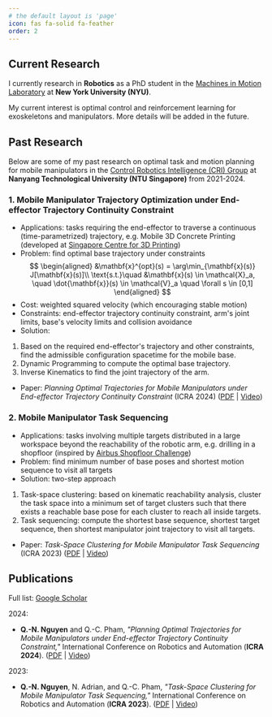 ```yaml
---
# the default layout is 'page'
icon: fas fa-solid fa-feather
order: 2
---
```


## Current Research
I currently research in **Robotics** as a PhD student in the 
[Machines in Motion Laboratory](https://www.machinesinmotion.org/) 
at **New York University (NYU)**.

My current interest is optimal control and reinforcement learning 
for exoskeletons and manipulators. 
More details will be added in the future.

## Past Research
Below are some of my past research on optimal task and motion planning for mobile manipulators 
in the [Control Robotics Intelligence (CRI) Group](https://personal.ntu.edu.sg/cuong/) 
at **Nanyang Technological University (NTU Singapore)** from 2021-2024.


### 1. Mobile Manipulator Trajectory Optimization under End-effector Trajectory Continuity Constraint
* Applications: tasks requiring the end-effector to traverse a continuous 
(time-parametrized) trajectory, e.g. Mobile 3D Concrete Printing (developed at 
[Singapore Centre for 3D Printing](https://www.ntu.edu.sg/sc3dp))
* Problem: find optimal base trajectory under constraints
$$
\begin{aligned}
&\mathbf{x}^{opt}(s) = \arg\min_{\mathbf{x}(s)} J[\mathbf{x}(s)]\\
\text{s.t.}\quad
&\mathbf{x}(s) \in \mathcal{X}_a, \quad 
\dot{\mathbf{x}}(s) \in \mathcal{V}_a \quad
\forall s \in [0,1]
\end{aligned}
$$
* Cost: weighted squared velocity (which encouraging stable motion)
* Constraints: end-effector trajectory continuity constraint, arm's joint limits, 
base's velocity limits and collision avoidance
* Solution:
1. Based on the required end-effector's trajectory and other constraints, 
find the admissible configuration spacetime for the mobile base.
2. Dynamic Programming to compute the optimal base trajectory.
3. Inverse Kinematics to find the joint trajectory of the arm.
* Paper: _Planning Optimal Trajectories for Mobile Manipulators under End-effector 
Trajectory Continuity Constraint_ (ICRA 2024) 
([PDF](https://doi.org/10.1109/ICRA57147.2024.10611630) | [Video](https://youtu.be/yyBv3xGClnk))


### 2. Mobile Manipulator Task Sequencing
* Applications: tasks involving multiple targets distributed in a large workspace 
beyond the reachability of the robotic arm, e.g. drilling in a shopfloor (inspired by 
[Airbus Shopfloor Challenge](https://robohub.org/tag/airbus-shopfloor-challenge/))
* Problem: find minimum number of base poses and shortest motion sequence to visit all targets
* Solution: two-step approach
1. Task-space clustering: based on kinematic reachability analysis,
cluster the task space into a minimum set of target clusters such that 
there exists a reachable base pose for each cluster to reach all inside targets.
2. Task sequencing: compute the shortest base sequence, shortest target sequence, 
then shortest manipulator joint trajectory to visit all targets.
* Paper: _Task-Space Clustering for Mobile Manipulator Task Sequencing_ (ICRA 2023) 
([PDF](https://doi.org/10.1109/ICRA48891.2023.10161293) | [Video](https://youtu.be/Vopupf81hYo))


## Publications
Full list: [Google Scholar](https://scholar.google.com/citations?user=6V-YHEkAAAAJ&hl=en)

2024:
* **Q.-N. Nguyen** and Q.-C. Pham, 
_"Planning Optimal Trajectories for Mobile Manipulators under End-effector Trajectory 
Continuity Constraint,"_ International Conference on Robotics and Automation (**ICRA 2024**). 
([PDF](https://doi.org/10.1109/ICRA57147.2024.10611630) | [Video](https://youtu.be/yyBv3xGClnk))

2023:
* **Q.-N. Nguyen**, N. Adrian, and Q.-C. Pham, 
_"Task-Space Clustering for Mobile Manipulator Task Sequencing,"_ 
International Conference on Robotics and Automation (**ICRA 2023**). 
([PDF](https://doi.org/10.1109/ICRA48891.2023.10161293) | [Video](https://youtu.be/Vopupf81hYo))

